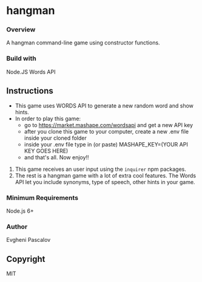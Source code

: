 # hangman

### Overview

A hangman command-line game using constructor functions.

### Build with

Node.JS Words API

## Instructions

- This game uses WORDS API to generate a new random word and show hints.
- In order to play this game:
    * go to https://market.mashape.com/wordsapi and get a new API key
    * after you clone this game to your computer, create a new .env file inside your cloned folder 
    * inside your .env file type in (or paste) MASHAPE_KEY=(YOUR API KEY GOES HERE)
    * and that's all. Now enjoy!!

1. This game receives an user input using the `inquirer` npm packages.
2. The rest is a hangman game with a lot of extra cool features. 
   The Words API let you include synonyms, type of speech, other hints in your game.

### Minimum Requirements

Node.js 6+

### Author

Evgheni Pascalov

## Copyright

MIT